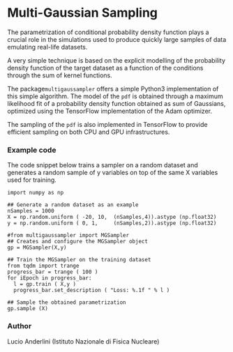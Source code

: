 # Multi-Gaussian Sampling 

The parametrization of conditional probability density function plays a crucial 
role in the simulations used to produce quickly large samples of data emulating 
real-life datasets. 

A very simple technique is based on the explicit modelling of the probability 
density function of the target dataset as a function of the conditions through 
the sum of kernel functions. 

The package`multigaussampler` offers a simple Python3 implementation of this 
simple algorithm. The model of the `pdf` is obtained through a maximum 
likelihood fit of a probability density function obtained as sum of 
Gaussians, optimized using the TensorFlow implementation of the Adam optimizer. 

The sampling of the `pdf` is also implemented in TensorFlow to provide 
efficient sampling on both CPU and GPU infrastructures. 

### Example code 
The code snippet below trains a sampler on a random dataset and generates
a random sample of y variables on top of the same X variables used for training.
```
import numpy as np

## Generate a random dataset as an example
nSamples = 1000 
X = np.random.uniform ( -20, 10,  (nSamples,4)).astype (np.float32) 
y = np.random.uniform ( 0, 1,     (nSamples,2)).astype (np.float32) 

#from multigaussampler import MGSampler
## Creates and configure the MGSampler object
gp = MGSampler(X,y) 

## Train the MGSampler on the training dataset
from tqdm import trange
progress_bar = trange ( 100 )
for iEpoch in progress_bar:
  l = gp.train ( X,y ) 
  progress_bar.set_description ( "Loss: %.1f " % l ) 

## Sample the obtained parametrization
gp.sample (X) 
```

### Author
Lucio Anderlini (Istituto Nazionale di Fisica Nucleare) 
